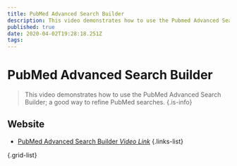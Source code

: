 ```yaml
---
title: PubMed Advanced Search Builder
description: This video demonstrates how to use the Pubmed Advanced Search Builder.
published: true
date: 2020-04-02T19:28:18.251Z
tags: 
---
```


# PubMed Advanced Search Builder

> This video demonstrates how to use the PubMed Advanced Search Builder; a good way to refine PubMed searches.
{.is-info}

## Website

- [PubMed Advanced Search Builder *Video Link*](https://www.youtube.com/watch?v=dncRQ1cobdc&feature=relmfu)
{.links-list}


{.grid-list}